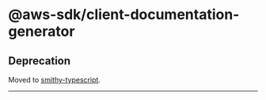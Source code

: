 # @aws-sdk/client-documentation-generator

## Deprecation

Moved to [smithy-typescript](https://github.com/awslabs/smithy-typescript/tree/main/packages).

----